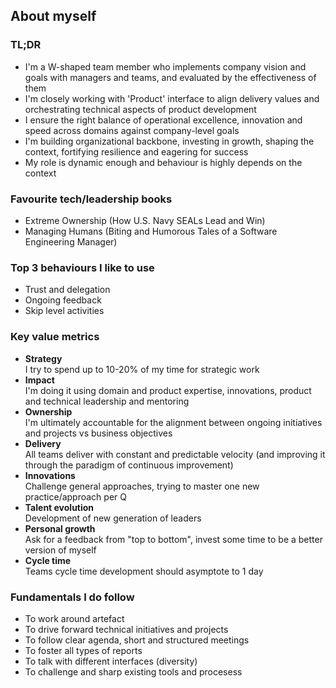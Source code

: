 ## About myself

### TL;DR
- I'm a W-shaped team member who implements company vision and goals with managers and teams, and evaluated by the effectiveness of them
- I'm closely working with 'Product' interface to align delivery values and orchestrating technical aspects of product development
- I ensure the right balance of operational excellence, innovation and speed across domains against company-level goals
- I'm building organizational backbone, investing in growth, shaping the context, fortifying resilience and eagering for success
- My role is dynamic enough and behaviour is highly depends on the context


### Favourite tech/leadership books
- Extreme Ownership (How U.S. Navy SEALs Lead and Win)
- Managing Humans (Biting and Humorous Tales of a Software Engineering Manager)

### Top 3 behaviours I like to use
- Trust and delegation
- Ongoing feedback
- Skip level activities

### Key value metrics
- **Strategy**\
I try to spend up to 10-20% of my time for strategic work
- **Impact**\
I'm doing it using domain and product expertise, innovations, product and technical leadership and mentoring
- **Ownership**\
I'm ultimately accountable for the alignment between ongoing initiatives and projects vs business objectives
- **Delivery**\
All teams deliver with constant and predictable velocity (and improving it through the paradigm of continuous improvement)
- **Innovations**\
Challenge general approaches, trying to master one new practice/approach per Q
- **Talent evolution**\
Development of new generation of leaders
- **Personal growth**\
Ask for a feedback from "top to bottom", invest some time to be a better version of myself
- **Cycle time**\
Teams cycle time development should asymptote to 1 day


### Fundamentals I do follow
- To work around artefact
- To drive forward technical initiatives and projects
- To follow clear agenda, short and structured meetings
- To foster all types of reports
- To talk with different interfaces (diversity)
- To challenge and sharp existing tools and procesess
